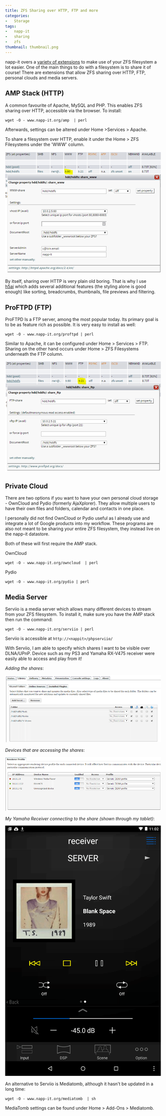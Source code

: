 ```yaml
---
title: ZFS Sharing over HTTP, FTP and more
categories:
-   Storage
tags:
-   napp-it
-   sharing
-   zfs
thumbnail: thumbnail.png
---
```


napp-it overs a [variety of extensions](http://napp-it.org/extensions/index_en.html) to make use of your ZFS filesystem a lot easier. One of the main things to do with a filesystem is to share it of course! There are extensions that allow ZFS sharing over HTTP, FTP, personal clouds and media servers.

<!-- more -->

## AMP Stack (HTTP)

A common favourite of Apache, MySQL and PHP. This enables ZFS sharing over HTTP, accessible via the browser. To install:

```shell-session
wget -O - www.napp-it.org/amp  | perl
```

Afterwards, settings can be altered under Home >Services > Apache.

To share a filesystem over HTTP, enable it under the Home > ZFS Filesystems under the 'WWW' column.

![apache](apache.png)

By itself, sharing over HTTP is very plain old boring. That is why I use [h5ai](http://larsjung.de/h5ai/) which adds several additional features (the styling alone is good enough) like sorting, breadcrumbs, thumbnails, file previews and filtering.

## ProFTPD (FTP)

ProFTPD Is a FTP server, among the most popular today. Its primary goal is to be as feature rich as possible. It is very easy to install as well:

```shell-session
wget -O - www.napp-it.org/proftpd | perl
```

Similar to Apache, it can be configured under Home > Services > FTP. Sharing on the other hand occurs under Home > ZFS Filesystems underneath the FTP column.

![ftp](ftp.png)

## Private Cloud

There are two options if you want to have your own personal cloud storage - OwnCloud and Pydio (formerly AjaXplorer). They allow multiple users to have their own files and folders, calendar and contacts in one place.

I personally did not find OwnCloud or Pydio useful as I already use and integrate a lot of Google products into my workflow. These programs are also not meant to be sharing your entire ZFS filesystem, they instead live on the napp-it datastore.

Both of these will first require the AMP stack.

OwnCloud

```shell-session
wget -O - www.napp-it.org/owncloud  | perl
```

Pydio

```shell-session
wget -O - www.napp-it.org/pydio | perl
```

## Media Server

Serviio is a media server which allows many different devices to stream from your ZFS filesystem. To install it, make sure you have the AMP stack then run the command:

```shell-session
wget -O - www.napp-it.org/serviio | perl
```

Serviio is accessible at `http://<nappit>/phpserviio/`

With Serviio, I am able to specify which shares I want to be visible over DLNA/UPnP. Device such as my PS3 and Yamaha RX-V475 receiver were easily able to access and play from it!

_Adding the shares_:

![serviio1](serviio1.png)

_Devices that are accessing the shares_:

![serviio2](serviio2.png)

_My Yamaha Receiver connecting to the share (shown through my tablet)_:

![serviio3](serviio3.png)

An alternative to Serviio is Mediatomb, although it hasn't be updated in a long time:

```shell-session
wget -O - www.napp-it.org/mediatomb  | sh
```

MediaTomb settings can be found under Home > Add-Ons > Mediatomb.
